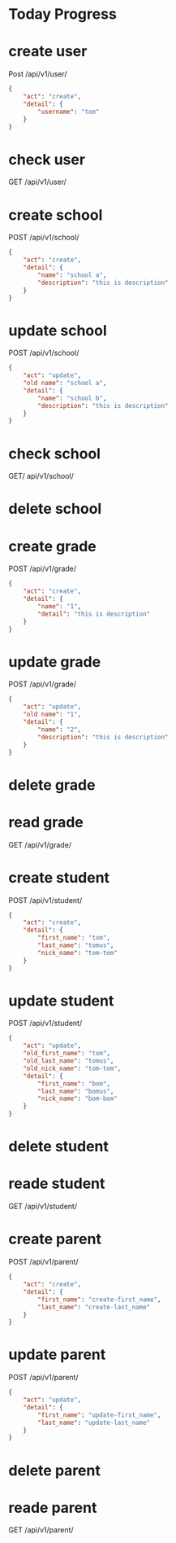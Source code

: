<h1>Today Progress</h1>



# create user
Post /api/v1/user/
```json
{
    "act": "create",
    "detail": {
        "username": "tom"
    }
}
```

# check user
GET /api/v1/user/

# create school
POST /api/v1/school/
```json
{
	"act": "create",
    "detail": {
        "name": "school a",
        "description": "this is description"
    }
}
```

# update school
POST /api/v1/school/
```json
{
    "act": "update",
    "old name": "school a",
    "detail": {
        "name": "school b",
        "description": "this is description"
    }
}
```

# check school
GET/ api/v1/school/


# delete school


# create grade
POST /api/v1/grade/
```json
{
    "act": "create",
    "detail": {
        "name": "1",
        "detail": "this is description"
    }
}
```

# update grade
POST /api/v1/grade/
```json
{
    "act": "update",
    "old name": "1",
    "detail": {
        "name": "2",
        "description": "this is description"
    }
}
```

# delete grade

# read grade
GET /api/v1/grade/


# create student
POST /api/v1/student/
```json
{
    "act": "create",
    "detail": {
        "first_name": "tom",
        "last_name": "tomus",
        "nick_name": "tom-tom"
    }
}
```

# update student
POST /api/v1/student/
```json
{
    "act": "update",
    "old_first_name": "tom",
    "old_last_name": "tomus",
    "old_nick_name": "tom-tom",
    "detail": {
        "first_name": "bom",
        "last_name": "bomus",
        "nick_name": "bom-bom"
    }
}
``` 

# delete student

# reade student
GET /api/v1/student/

# create parent
POST /api/v1/parent/
```json
{
    "act": "create",
    "detail": {
        "first_name": "create-first_name",
        "last_name": "create-last_name"
    }
}
```

# update parent
POST /api/v1/parent/
```json
{
    "act": "update",
    "detail": {
        "first_name": "update-first_name",
        "last_name": "update-last_name"
    }
}
```

# delete parent

# reade parent
GET /api/v1/parent/

